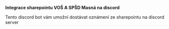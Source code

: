 **Integrace sharepointu VOŠ A SPŠD Masná na discord**

Tento discord bot vám umožní dostávat oznámení ze sharepointu na discord server
